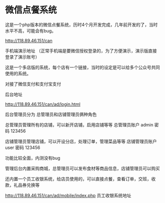# 微信点餐系统
这是一个php版本的微信点餐系统，历时4个月开发完成，几年前开发的了，当时水平不高，可能会有bug。

http://118.89.46.151/can

手机端演示地址 （正常手机端是要微信授权登录的，为了方便演示，演示版直接登录了演示账号）

这是一个多店版的系统，每个店有一个链接，当时的设定是可以给多个公众号共同使用的系统。

对接了微信支付和支付宝支付

后台地址 

http://118.89.46.151/can/ad/login.html

后台管理员分为 总管理员和店铺管理员俩种角色

总管理员管理所有的店铺，可以新开店铺，启用店铺等等
总管理员账户 admin 密码 123456

店铺管理员管理店铺，可以开设分店，处理订单，管理菜品等等
店铺管理员账户 user 密码 123456

功能比较全面，内测没有bug

管理后台内置采购商城，总管理员可以发布食材等商品信息，店铺管理员可以购买

还内置一个员工收银系统，给店员使用的，可以直接点餐，查看订单，交班，收款，礼品券兑换等

http://118.89.46.151/can/ad/mobile/index.php 员工收银系统地址

